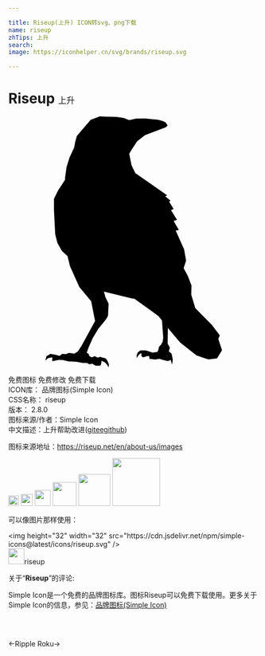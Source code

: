 ```yaml
---

title: Riseup(上升) ICON转svg、png下载
name: riseup
zhTips: 上升
search: 
image: https://iconhelper.cn/svg/brands/riseup.svg

---
```


# Riseup  <small style="font-size: 60%;font-weight: 100">上升</small>

<div id="svg" class="svg-wrap">
<svg role="img" viewBox="0 0 24 24" xmlns="http://www.w3.org/2000/svg"><title>Riseup icon</title><path d="M12.165 5.427s-.353-.685-.377-.78a82.888 82.888 0 0 1-.212-1.061l.236-.425.518-.779.753-.59.189-.07 1.813-.685.165-.165-.188-.284-.26-.141-.475-.122-1.19-.122-.925.01-.636.141-.565-.212-.707-.094L9.268.024 8.75 0l-.872.33L6.56 1.864l-.165.59-.094.52-.448.967-.283.92-.14.992v.212l-.684 1.038-.377.78V8.99l.118 2.29.212.826.424.755.542.495.235.968.895 1.982 1.06 1.275.07.07.377 1.912-1.295 2.36-.353.543-.33.213-.518-.071-.306.118-.353-.023-.236.188-.447-.118-.448-.07-.377.235-.094.401.26-.236.4-.07v.377l.635-.142.354.023.612.142s.542.023.636.023c.094 0 .66.118.66.118h.423l.212.118.306-.047.307.189h.47l.095-.307v-.165l.306.141.235.236.142.26.023-.307-.165-.377s-.117-.213-.212-.213c-.094 0-.447-.118-.447-.118l-.26.071-.258-.142-.283.119-.235-.119-.094-.235-.165-.071.141-.425.424-.968.565-.944.495-.59.188-.236s.236-.354.236-.448c0-.095.047-1.086.047-1.086l-.306-.637-.142-.52 2.732.662h.165l2.332 1.675.33.425.117 1.628-.047.378-.165.307-.188.188-.07.331-.095.165-.448.071-.423-.141-.26-.071h-.494l-.236.188-.117.26.023.283.141-.26.165-.165.142-.023-.024.236.165.142.4-.118h.189l.023.26.566.07.4-.07.306.094.448.118.164-.023.142-.094.141.448.07-.472-.117-.566-.26-.213.095-.354-.212-.401.024-1.487 1.177 1.393 1.555 1.227s1.06.377 1.154.377c.094 0 .824-.094.824-.094l.471-.778-.353-1.062.141-.355-.754-.99-1.596-1.626-.382-1.277.024-.874-.354-.92-.4-.732.235-.731-.188-1.062-.803-1.808.297-.05-.498-.862.323-.103-.569-.927.24-.128-.427-.7.14-.078-.516-.418.188-.098-1.342-.94z"/></svg>
</div>
<detail full-name='riseup'></detail>

<div class="detail-page">
<p>
<span><span class="badge-success badge">免费图标</span> <span class="badge-success badge">免费修改</span>  <span class="badge-success badge">免费下载</span> </span>
<br/>
<span>
ICON库：
<span class="badge-secondary badge">品牌图标(Simple Icon)</span> 
</span>
<br/>
<span>
CSS名称：
<span class="badge-secondary badge">riseup</span> 
</span>

<br/>
<span>
版本：
<span class="badge-secondary badge">2.8.0</span> 
</span>
<br/>
<span>图标来源/作者：<span class="badge-light badge">Simple Icon</span></span> 
<br/>
<span class="zh-detail">中文描述：<span class="badge-primary badge">上升</span><span class="help-link"><span>帮助改进</span>(<a href="https://gitee.com/liuwave/icon-helper/edit/master/json/brands/riseup.json" target="_blank" rel="noopener noreferrer">gitee</a><a href="https://github.com/liuwave/icon-helper/edit/master/json/brands/riseup.json" target="_blank" rel="noopener noreferrer">github</a></span>)</span><br/>
</p>
</div><div class="description description alert alert-light"><p>图标来源地址：<a href="https://riseup.net/en/about-us/images" target="_blank" rel="noopener noreferrer">https://riseup.net/en/about-us/images</a></p></div>
<div class="alert alert-dark">
<img height="21" width="21" src="https://cdn.jsdelivr.net/npm/simple-icons@latest/icons/riseup.svg" />
<img height="24" width="24" src="https://cdn.jsdelivr.net/npm/simple-icons@latest/icons/riseup.svg" />
<img height="32" width="32" src="https://cdn.jsdelivr.net/npm/simple-icons@latest/icons/riseup.svg" />
<img height="48" width="48" src="https://cdn.jsdelivr.net/npm/simple-icons@latest/icons/riseup.svg" />
<img height="64" width="64" src="https://cdn.jsdelivr.net/npm/simple-icons@latest/icons/riseup.svg" />
<img height="96" width="96" src="https://cdn.jsdelivr.net/npm/simple-icons@latest/icons/riseup.svg" />

</div>
<div>
  <p>可以像图片那样使用：    
  </p>
  <div class="alert alert-primary" style="font-size: 14px">
    &lt;img height="32" width="32" src="https://cdn.jsdelivr.net/npm/simple-icons@latest/icons/riseup.svg" /&gt;
    <copy-btn content='<img height="32" width="32" src="https://cdn.jsdelivr.net/npm/simple-icons@latest/icons/riseup.svg" />'></copy-btn>
  </div>
  <div class="alert alert-secondary">
    <img height="32" width="32" src="https://cdn.jsdelivr.net/npm/simple-icons@latest/icons/riseup.svg" />riseup
    <copy-btn content="riseup" btn-title="复制图标名称"></copy-btn>
  </div>
</div>
<div class="icon-detail__container">
<p>关于“<b>Riseup</b>”的评论:</p>
</div>
<Vssue title="关于“Riseup”的评论" />
<div><p>Simple Icon是一个免费的品牌图标库。图标Riseup可以免费下载使用。更多关于  Simple Icon的信息，参见：<a target="_blank" href="https://iconhelper.cn/brands.html">品牌图标(Simple Icon)</a>
</p></div>


<div style="padding:2rem 0 " class="page-nav"><p class="inner"><span class="prev">←<router-link to="/icon/ripple.html">Ripple</router-link></span> <span class="next"><router-link to="/icon/roku.html">Roku</router-link>→</span></p></div>
